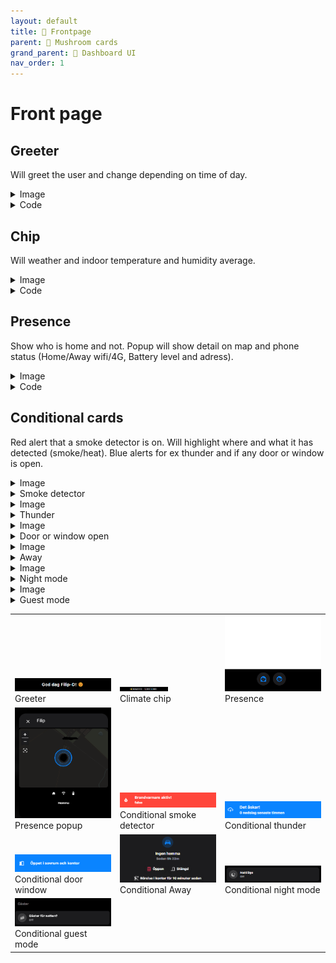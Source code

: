 ```yaml
---
layout: default
title: 📄 Frontpage
parent: 🍄 Mushroom cards
grand_parent: 🦄 Dashboard UI
nav_order: 1
---
```


# Front page

## Greeter
Will greet the user and change depending on time of day.

<details markdown="block">
  <summary>Image</summary>
![greeter](\assets\images\frontpage\greeter.png)
</details>

<details markdown="block">
  <summary>Code</summary>
{% raw %}

```yml
type: custom:button-card
template: card_header
variables:
  card_header_back_button: false
  card_header_title: |
    [[[
      const d = new Date();
      var hour = d.getHours();
      if (hour <= '6'){
        var greet = 'God natt';
        var emoji = '😴';
      } else if (hour <= '10'){
        var greet = 'God morgon';
        var emoji = '☕';
      } else if (hour <= '12'){
        var greet = 'God dag';
        var emoji = '🙂';
      } else if (hour <= '15'){
        var greet = 'God dag';
        var emoji = '😊';
      } else if (hour <= '18'){
        var greet = 'God dag';
        var emoji = '😎';
      } else if (hour <= '23'){
        var greet = 'God kväll';
        var emoji = '🥱';
      } else {
        var greet = 'God natt';
        var emoji = '😴';
      }
      return greet + ' ' + user.name + '!' + ' ' + emoji;
    ]]]
```
{% endraw %}
</details>

## Chip
Will weather and indoor temperature and humidity average.

<details markdown="block">
  <summary>Image</summary>
![chip_climate](\assets\images\frontpage\chip_climate.png)
</details>

<details markdown="block">
  <summary>Code</summary>
{% raw %}

```yml
type: custom:mushroom-chips-card
chips:
  - type: weather
    entity: weather.smhi_hemma
    show_conditions: true
    show_temperature: true
    tap_action:
      action: navigate
      navigation_path: /lovelace/statistics
  - type: template
    content: >-
      🌡️ {{ states('sensor.temperature_indoor_average')| round(0, 0)  }}°C  •💧
      {{ states('sensor.humidity_indoor_average')| round(0, 0)  }}%
    tap_action:
      action: navigate
      navigation_path: /lovelace/statistics
alignment: center
```
{% endraw %}
</details>


## Presence
Show who is home and not. Popup will show detail on map and phone status (Home/Away wifi/4G, Battery level and adress).

<details markdown="block">
  <summary>Image</summary>
![presence](\assets\images\frontpage\presence.png)
![presence_popup](\assets\images\frontpage\presence_popup.png)
</details>

<details markdown="block">
  <summary>Code</summary>
{% raw %}

```yml
type: template
entity: person.filip
icon: mdi:face-man
icon_color: |-
  {% set connection = states("person.filip")
  %}
  {% if connection == "home" %}
  blue
  {% else %}
  grey
  {% endif %}
content: ''
tap_action:
  action: fire-dom-event
  browser_mod:
    command: popup
    deviceID:
      - this
    title: Filip
    card:
      type: vertical-stack
      cards:
        - type: map
          entities:
            - entity: person.filip
            - entity: zone.home
          default_zoom: 15
          aspect_ratio: '1.5'
          dark_mode: true
          card_mod:
            style:
              ha-map$: |
                .leaflet-control-attribution {
                  visibility: hidden;
                 }
        - type: custom:mushroom-chips-card
          alignment: center
          chips:
            - type: template
              card_mod:
                style: |
                  ha-card {
                    --chip-background: transparent;
                    box-shadow: none;
                  }
              icon: >-
                {% set connection =
                states("sensor.filip_iphone_geocoded_location") %}
                {% if connection == "Hem" %}
                mdi:home
                {% else %}
                mdi:car
                {% endif %}
              entity: sensor.filip_iphone_connection_type
              tap_action:
                action: more-info
            - type: template
              card_mod:
                style: |
                  ha-card {
                    --chip-background: transparent;
                    box-shadow: none;
                  }
              icon: >-
                {% set connection =
                states("sensor.filip_iphone_connection_type") %}
                {% if connection == "Wi-Fi" %}
                mdi:wifi
                {% else %}
                mdi:signal-4g
                {% endif %}
              entity: sensor.filip_iphone_connection_type
              tap_action:
                action: more-info
            - type: template
              card_mod:
                style: |
                  ha-card {
                    --chip-background: transparent;
                    box-shadow: none;
                  }
              content: ''
              icon: >-
                {% set level = states("sensor.filip_iphone_battery_level")|
                int %}
                {% set status = states("sensor.filip_iphone_battery_state")
                %}
                {% if level >= 91 and status == "Full" %}
                mdi:battery
                {% elif level >= 90 and status == "Charging" %}
                mdi:battery-charging-90
                {% elif level >= 80 and status == "Charging" %}
                mdi:battery-charging-80
                {% elif level >= 70 and status == "Charging" %}
                mdi:battery-charging-70
                {% elif level >= 60 and status == "Charging" %}
                mdi:battery-charging-60
                {% elif level >= 50 and status == "Charging" %}
                mdi:battery-charging-50
                {% elif level >= 40 and status == "Charging" %}
                mdi:battery-charging-40
                {% elif level >= 30 and status == "Charging" %}
                mdi:battery-charging-30
                {% elif level >= 20 and status == "Charging" %}
                mdi:battery-charging-20
                {% elif level >= 10 and status == "Charging" %}
                mdi:battery-charging-10
                {% elif level >= 0 and status == "Charging" %}
                mdi:battery-charging-outline
                {% elif level >= 91 %}
                mdi:battery
                {% elif level >= 90 %}
                mdi:battery-90
                {% elif level >= 80 %}
                mdi:battery-80
                {% elif level >= 70 %}
                mdi:battery-70
                {% elif level >= 60 %}
                mdi:battery-60
                {% elif level >= 50 %}
                mdi:battery-50
                {% elif level >= 40 %}
                mdi:battery-40
                {% elif level >= 30 %}
                mdi:battery-30
                {% elif level >= 20 %}
                mdi:battery-20
                {% elif level >= 10 %}
                mdi:battery-10
                {% elif level >= 0 %}
                mdi:battery-alert-variant-outline
                {% else %}
                mdi:battery-remove-outline
                {% endif %}
              entity: sensor.filip_iphone_battery_state
              tap_action:
                action: more-info
        - type: custom:mushroom-chips-card
          alignment: center
          chips:
            - type: template
              card_mod:
                style: |
                  ha-card {
                    --chip-background: transparent;
                    box-shadow: none;
                  }
              content: >-
                {% set location =
                states("sensor.filip_iphone_geocoded_location") %}
                {% if location == "Hem" %}
                Hemma
                {% else %}
                {{ location }}
                {% endif %}
              tap_action:
                action: more-info
        - type: custom:mushroom-title-card
          title: null
      card_mod:
        style: |
          ha-card {
            background-color: var(--card-background-color);
            padding: 0 0px 8px 0;
          }
```
{% endraw %}
</details>

## Conditional cards
Red alert that a smoke detector is on. Will highlight where and what it has detected (smoke/heat). Blue alerts for ex thunder and if any door or window is open.

<details markdown="block">
  <summary>Image</summary>
![greeter](\assets\images\frontpage\conditional_smoke_detector.png)
</details>
<details markdown="block">
  <summary>Smoke detector</summary>
{% raw %}

```yml
type: vertical-stack
cards:
  - type: conditional
    conditions:
      - entity: group.alert_smoke_and_heat
        state: 'on'
    card:
      type: custom:mushroom-template-card
      primary: Brandvarnare aktiv!
      secondary: >
        {% set fire_alarm = states   | selectattr('entity_id','in',
        state_attr('group.alert_smoke_and_heat','entity_id'))   |
        selectattr('state','eq','on')   | map(attribute='name')   | list %}  {%
        if fire_alarm | length == 0 %} false  {% elif fire_alarm | length == 1
        %} Upptäckt {{  fire_alarm | join('')
          | regex_replace(find='fire alarm bedroom heat', replace='värme i sovrum', ignorecase=true)
          | regex_replace(find='fire alarm bedroom smoke', replace='rök i sovrum', ignorecase=true)
          | regex_replace(find='fire alarm hallway heat', replace='värme i hall', ignorecase=true)
          | regex_replace(find='fire alarm hallway smoke', replace='rök i hall', ignorecase=true)
          }}
        {% else %}  Upptäckt {{  fire_alarm[:-1] | join(', ')
          | regex_replace(find='fire alarm bedroom heat', replace='värme i sovrum', ignorecase=true)
          | regex_replace(find='fire alarm bedroom smoke', replace='rök i sovrum', ignorecase=true)
          | regex_replace(find='fire alarm hallway heat', replace='värme i hall', ignorecase=true)
          | regex_replace(find='fire alarm hallway smoke', replace='rök i hall', ignorecase=true)
          }} {{'' if  fire_alarm | length > 2 else ', '}}och {{  fire_alarm[-1]
          | regex_replace(find='fire alarm bedroom heat', replace='värme i sovrum', ignorecase=true)
          | regex_replace(find='fire alarm bedroom smoke', replace='rök i sovrum', ignorecase=true)
          | regex_replace(find='fire alarm hallway heat', replace='värme i hall', ignorecase=true)
          | regex_replace(find='fire alarm hallway smoke', replace='rök i hall', ignorecase=true)
          }} 
        {% endif %}
      icon: mdi:fire
      icon_color: none
      style: |
        ha-card {
          background: rgba(255.0, 69.0, 58.0, 1.0);
          color: rgba(255.0, 255.0, 255.0, 1.0);
          --secondary-text-color: rgba(255.0, 255.0, 255.0, 1.0);
          }
```
{% endraw %}
</details>

<details markdown="block">
  <summary>Image</summary>
![greeter](\assets\images\frontpage\conditional_thunder.png)
</details>
<details markdown="block">
  <summary>Thunder</summary>
{% raw %}

```yml
type: conditional
conditions:
  - entity: sensor.blitzortung_lightning_counter
    state_not: '0'
card:
  type: custom:mushroom-template-card
  primary: Det åskar!
  secondary: >-
    {{ states('sensor.blitzortung_lightning_counter') }} nedslag senaste
    timmen
  icon: mdi:weather-lightning
  icon_color: none
  style: |
    ha-card {
      background: rgba(10.0, 132.0, 255.0, 1.0);
      color: rgba(255.0, 255.0, 255.0, 1.0);
      --secondary-text-color: rgba(255.0, 255.0, 255.0, 1.0);
      }
```
{% endraw %}
</details>

<details markdown="block">
  <summary>Image</summary>
![greeter](\assets\images\frontpage\conditional_door_window.png)
</details>
<details markdown="block">
  <summary>Door or window open</summary>
{% raw %}

```yml
type: conditional
conditions:
  - entity: group.magnet_doors_and_windows
    state: 'on'
card:
  type: custom:mushroom-template-card
  primary: >
    {% set magnet_doors_and_windows = states   |
    selectattr('entity_id','in',
    state_attr('group.magnet_doors_and_windows','entity_id'))   |
    selectattr('state','eq','on')   | map(attribute='name')   | list %}  {%
    if magnet_doors_and_windows | length == 0 %} false  {% elif
    magnet_doors_and_windows | length == 1 %}
      Öppet i {{  magnet_doors_and_windows | join('')
      | regex_replace(find='Window office magnet contact', replace='kontor', ignorecase=true)
      | regex_replace(find='Window bathroom magnet contact', replace='badrum', ignorecase=true)
      | regex_replace(find='Window bedroom magnet contact', replace='sovrum', ignorecase=true)
      | regex_replace(find='Door outdoor magnet contact', replace='hall(dörr)', ignorecase=true)
      }}
    {% else %} 
      Öppet i {{  magnet_doors_and_windows[:-1] | join(', ')
      | regex_replace(find='Window office magnet contact', replace='kontor', ignorecase=true)
      | regex_replace(find='Window bathroom magnet contact', replace='badrum', ignorecase=true)
      | regex_replace(find='Window bedroom magnet contact', replace='sovrum', ignorecase=true)
      | regex_replace(find='Door outdoor magnet contact', replace='hall(dörr)', ignorecase=true)
      }} {{'' if  magnet_doors_and_windows | length > 1 else ', '}}och {{  magnet_doors_and_windows[-1]
      | regex_replace(find='Window office magnet contact', replace='kontor', ignorecase=true)
      | regex_replace(find='Window bathroom magnet contact', replace='badrum', ignorecase=true)
      | regex_replace(find='Window bedroom magnet contact', replace='sovrum', ignorecase=true)
      | regex_replace(find='Door outdoor magnet contact', replace='hall(dörr)', ignorecase=true)
      }}
    {% endif %}
  secondary: null
  icon: mdi:door-open
  icon_color: none
  style: |
    ha-card {
      background: rgba(10.0, 132.0, 255.0, 1.0);
      color: rgba(255.0, 255.0, 255.0, 1.0);
      --secondary-text-color: rgba(255.0, 255.0, 255.0, 1.0);
      }
```
{% endraw %}
</details>

<details markdown="block">
  <summary>Image</summary>
![greeter](\assets\images\frontpage\conditional_away.png)
</details>
<details markdown="block">
  <summary>Away</summary>
{% raw %}

```yml
type: conditional
conditions:
  - entity: group.presence_family
    state: not_home
card:
  type: custom:stack-in-card
  mode: vertical
  styles:
    '--chip-box-shadow': none
    '--chip-background': none
    '--chip-spacing': 0
  cards:
    - type: custom:mushroom-template-card
      icon: ios:car-fill
      layout: vertical
      tap_action:
        action: more-info
      hold_action:
        action: none
      double_tap_action:
        action: none
      multiline_secondary: false
      primary: Ingen hemma
      secondary: >
        {%- set time = (as_timestamp(now()) -
        as_timestamp(states.group.presence_family.last_changed)) | int  %} {%-
        set minutes = ((time % 3600) // 60) %} {%- set minutes =
        '{}m'.format(minutes) if minutes > 0 else '' %} {%- set hours = ((time %
        86400) // 3600) %} {%- set hours = '{}h '.format(hours) if hours > 0
        else '' %} {%- set days = (time // 86400) %} {%- set days = '{}d
        '.format(days) if days > 0 else '' %} Sedan {{ 'Mindre än en minut
        sedan' if time < 60 else days + hours + minutes }}
      icon_color: blue
    - type: custom:mushroom-chips-card
      chips:
        - type: template
          content: |-
            {% if states('group.magnet_all_windows') == 'on' %}
            Öppen
            {% else  %}
            Stängd
            {% endif %}
          icon: |-
            {% if states('group.magnet_all_windows') == 'on' %}
            mdi:window-open
            {% else  %}
            mdi:window-closed
            {% endif %}
          icon_color: |-
            {% if states('group.magnet_all_windows') == 'on' %}
            pink
            {% else  %}
            none
            {% endif %}
        - type: template
          content: |-
            {% if states('group.magnet_all_doors') == 'on' %}
            Öppen
            {% else  %}
            Stängd
            {% endif %}
          icon: |-
            {% if states('group.magnet_all_doors') == 'on' %}
            mdi:door-open
            {% else  %}
            mdi:door-closed
            {% endif %}
          icon_color: |-
            {% if states('group.magnet_all_doors') == 'on' %}
            pink
            {% else  %}
            none
            {% endif %}
      alignment: center
    - type: custom:mushroom-chips-card
      chips:
        - type: template
          content: >-
            {% if states('group.presence_indoor') == 'on' %}
            Rörelse i {{ states('sensor.presence_last_motion') }} nu
            {% else  %}
            Rörelse i {{ states('sensor.presence_last_motion') }} för   {{
            relative_time(states.sensor.presence_last_motion.last_changed) 
              | replace("hour", "timme") 
              | replace("hours", "timmar") 
              | replace("minute", "minut") 
              | replace("minuts", "minuter") 
              | replace("second", "sekund") 
              | replace("seconds", "sekunder") }} sedan
            {% endif %}
          icon: |-
            {% if states('group.presence_indoor') == 'on' %}
            mdi:motion-sensor
            {% else  %}
            mdi:motion-sensor-off
            {% endif %}
          icon_color: |-
            {% if states('group.presence_indoor') == 'on' %}
            pink
            {% else  %}
            none
            {% endif %}
      alignment: center
```
{% endraw %}
</details>

<details markdown="block">
  <summary>Image</summary>
![greeter](\assets\images\frontpage\conditional_night_mode.png)
</details>
<details markdown="block">
  <summary>Night mode</summary>
{% raw %}

```yml
type: custom:state-switch
entity: template
template: >
  {% if now().hour > 20 or now().hour < 8 %} on {% elif
  states('input_boolean.night_mode') == 'on' %} on {% else %} off {% endif %}
states:
  'on':
    type: custom:mushroom-entity-card
    entity: input_boolean.night_mode
    icon_color: indigo
    icon: ios:moon-stars-fill
    tap_action:
      action: toggle

```
{% endraw %}
</details>

<details markdown="block">
  <summary>Image</summary>
![greeter](\assets\images\frontpage\conditional_guest_mode.png)
</details>
<details markdown="block">
  <summary>Guest mode</summary>
{% raw %}

```yml
type: conditional
conditions:
  - entity: group.presence_guests
    state_not: home
card:
  type: vertical-stack
  cards:
    - type: custom:mushroom-title-card
      title: ''
      subtitle: Gäster
    - type: custom:mushroom-entity-card
      entity: input_boolean.guest_mode
      name: Gäster för natten?
      tap_action:
        action: toggle


```
{% endraw %}
</details>


<table>
  <tr>
    <td width="33%" valign="bottom">
<img alt="Greeter" src="\assets\images\frontpage\greeter.png"><br/>
Greeter</td>
    <td width="33%" valign="bottom">
<img width="50%" alt="Climate chip" src="\assets\images\frontpage\chip_climate.png"/><br/>
Climate chip</td>
    <td width="33%" valign="bottom">
<img alt="Presence" src="\assets\images\frontpage\presence.png"/><br/>
Presence</td>
  </tr>
  <tr>
    <td width="33%" valign="bottom">
<img alt="Presence popup" src="\assets\images\frontpage\presence_popup.png"/><br/>
Presence popup</td>
    <td width="33%" valign="bottom">
<img alt="Conditional smoke detector" src="\assets\images\frontpage\conditional_smoke_detector.png"/><br/>
Conditional smoke detector</td>
    <td width="33%" valign="bottom"><img alt="Conditional thunder" src="\assets\images\frontpage\conditional_thunder.png"/><br/>
Conditional thunder</td>
  </tr>
  <tr>
    <td width="33%" valign="bottom">
<img alt="Conditional door window" src="\assets\images\frontpage\conditional_door_window.png"/><br/>
Conditional door window</td>
    <td width="33%" valign="bottom">
<img alt="Conditional Away" src="\assets\images\frontpage\conditional_away.png"/><br/>
Conditional Away</td>
    <td width="33%" valign="bottom"><img alt="Conditional night mode" src="\assets\images\frontpage\conditional_night_mode.png"/><br/>
Conditional night mode</td>
  </tr>
  <tr>
    <td width="33%" valign="bottom">
<img alt="Conditional guest mode" src="\assets\images\frontpage\conditional_guest_mode.png"/><br/>
Conditional guest mode</td>
  </tr>      
</table>